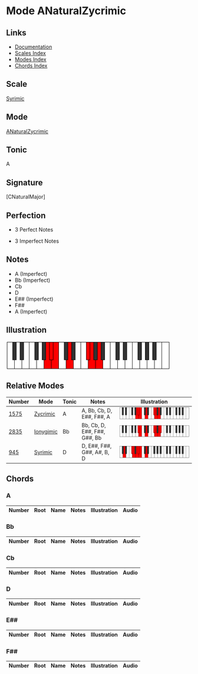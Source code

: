# Mode ANaturalZycrimic

## Links

- [Documentation](index.md)
- [Scales Index](Scales.md)
- [Modes Index](Modes.md)
- [Chords Index](Chords.md)

## Scale

[Syrimic](ScaleSyrimic.md)

## Mode

[ANaturalZycrimic](ModeANaturalZycrimic.md)

## Tonic

A

## Signature

[CNaturalMajor]

## Perfection

 - 3 Perfect Notes

 - 3 Imperfect Notes

## Notes

- A (Imperfect)
- Bb (Imperfect)
- Cb
- D
- E## (Imperfect)
- F##
- A (Imperfect)

## Illustration

![ANaturalZycrimic](ModeANaturalZycrimic.png)

## Relative Modes

| Number | Mode | Tonic | Notes | Illustration |
|--------|------|-------|-------|--------------|
| [1575](https://ianring.com/musictheory/scales/1575) | [Zycrimic](ModeZycrimic.md) | A | A, Bb, Cb, D, E##, F##, A | ![ANaturalZycrimic](ModeANaturalZycrimic.png) |
| [2835](https://ianring.com/musictheory/scales/2835) | [Ionygimic](ModeIonygimic.md) | Bb | Bb, Cb, D, E##, F##, G##, Bb | ![BFlatIonygimic](ModeBFlatIonygimic.png) |
| [945](https://ianring.com/musictheory/scales/945) | [Syrimic](ModeSyrimic.md) | D | D, E##, F##, G##, A#, B, D | ![DNaturalSyrimic](ModeDNaturalSyrimic.png) |

## Chords

### A

| Number | Root | Name | Notes | Illustration | Audio |
|--------|------|------|-------|--------------|-------|

### Bb

| Number | Root | Name | Notes | Illustration | Audio |
|--------|------|------|-------|--------------|-------|

### Cb

| Number | Root | Name | Notes | Illustration | Audio |
|--------|------|------|-------|--------------|-------|

### D

| Number | Root | Name | Notes | Illustration | Audio |
|--------|------|------|-------|--------------|-------|

### E##

| Number | Root | Name | Notes | Illustration | Audio |
|--------|------|------|-------|--------------|-------|

### F##

| Number | Root | Name | Notes | Illustration | Audio |
|--------|------|------|-------|--------------|-------|

